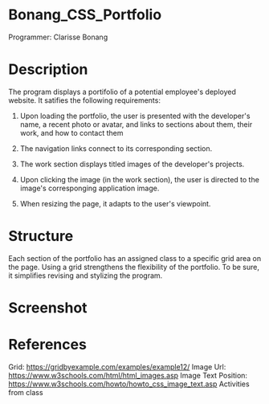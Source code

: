 # Bonang_CSS_Portfolio
Programmer: Clarisse Bonang

# Description 
The program displays a portifolio of a potential employee's deployed website. It satifies the following requirements: 

1.  Upon loading the portfolio, the user is presented with the  developer's name, a recent photo or avatar, and links to sections about them, their work, and how to contact them

2. The navigation links connect to its corresponding section. 

3. The work section displays titled images of the developer's projects. 

4. Upon clicking the image (in the work section), the user is directed to the image's corresponging application image. 

5. When resizing the page, it adapts to the user's viewpoint. 


# Structure 
Each section of the portfolio has an assigned class to a specific grid area on the page. 
Using a grid strengthens the flexibility of the portfolio. To be sure, it simplifies revising and stylizing the program.  

# Screenshot 

# References
Grid: 
https://gridbyexample.com/examples/example12/
Image Url: 
https://www.w3schools.com/html/html_images.asp
Image Text Position: 
https://www.w3schools.com/howto/howto_css_image_text.asp
Activities from class 
